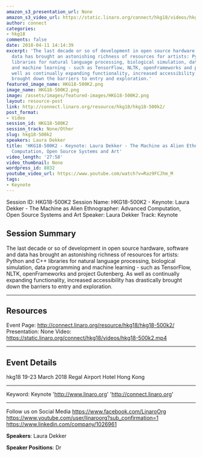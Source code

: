 ```yaml
---
amazon_s3_presentation_url: None
amazon_s3_video_url: https://static.linaro.org/connect/hkg18/videos/hkg18-500k2.mp4
author: connect
categories:
- hkg18
comments: false
date: 2018-04-11 14:14:39
excerpt: 'The last decade or so of development in open source hardware, software and
  data has brought an astonishing richness of resources for artists: Python and C++
  libraries for natural language processing, biological simulation, data programming
  and machine learning - such as TensorFlow, NLTK, openFrameworks and project Gutenberg.  As
  well as continually expanding functionality, increased accessibility has drastically
  brought down the barriers to entry and exploration.'
featured_image_name: HKG18-500K2.png
image_name: HKG18-500K2.png
image: /assets/images/featured-images/HKG18-500K2.png
layout: resource-post
link: http://connect.linaro.org/resource/hkg18/hkg18-500k2/
post_format:
- Video
session_id: HKG18-500K2
session_track: None/Other
slug: hkg18-500k2
speakers: Laura Dekker
title: 'HKG18-500K2 - Keynote: Laura Dekker - The Machine as Alien Ethnographer:  Advanced
  Computation, Open Source Systems and Art'
video_length: '27:58'
video_thumbnail: None
wordpress_id: 8832
youtube_video_url: https://www.youtube.com/watch?v=Raz9FCJhm_M
tags:
- Keynote
---
```


Session ID: HKG18-500K2
Session Name: HKG18-500K2 - Keynote: Laura Dekker - The Machine as Alien Ethnographer: Advanced Computation, Open Source Systems and Art
Speaker: Laura Dekker
Track: Keynote

## Session Summary

The last decade or so of development in open source hardware, software and data has brought an astonishing richness of resources for artists: Python and C++ libraries for natural language processing, biological simulation, data programming and machine learning - such as TensorFlow, NLTK, openFrameworks and project Gutenberg. As well as continually expanding functionality, increased accessibility has drastically brought down the barriers to entry and exploration.

---

## Resources

Event Page: http://connect.linaro.org/resource/hkg18/hkg18-500k2/
Presentation: None
Video: https://static.linaro.org/connect/hkg18/videos/hkg18-500k2.mp4

---

## Event Details

hkg18
19-23 March 2018
Regal Airport Hotel Hong Kong

---

Keyword: Keynote
'http://www.linaro.org'
'http://connect.linaro.org'

---

Follow us on Social Media
https://www.facebook.com/LinaroOrg
https://www.youtube.com/user/linaroorg?sub_confirmation=1
https://www.linkedin.com/company/1026961

**Speakers**: Laura Dekker

**Speaker Positions**: Dr